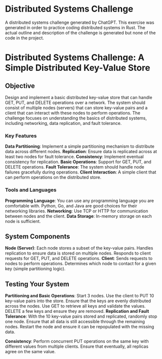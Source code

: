 # Distributed Systems Challenge
A distributed systems challenge generated by ChatGPT. This exercise was generated in order to practice coding distributed systems in Rust.
The actual outline and description of the challenge is generated but none of the code in the project.

# Distributed Systems Challenge: A Simple Distributed Key-Value Store

## Objective
Design and implement a basic distributed key-value store that can handle GET, PUT, and DELETE operations over a network. 
The system should consist of multiple nodes (servers) that can store key-value pairs and a client that can interact with these nodes to perform operations. The challenge focuses on understanding the basics of distributed systems, including networking, data replication, and fault tolerance.

### Key Features
**Data Partitioning**: Implement a simple partitioning mechanism to distribute data across different nodes.
**Replication**: Ensure data is replicated across at least two nodes for fault tolerance.
**Consistency**: Implement eventual consistency for replication.
**Basic Operations**: Support for GET, PUT, and DELETE operations.
**Fault Tolerance**: The system should handle node failures gracefully during operations.
**Client Interaction**: A simple client that can perform operations on the distributed store.

### Tools and Languages
**Programming Language**: You can use any programming language you are comfortable with. Python, Go, and Java are good choices for their networking libraries.
**Networking**: Use TCP or HTTP for communication between nodes and the client.
**Data Storage**: In-memory storage on each node is sufficient.

## System Components
**Node (Server)**:
Each node stores a subset of the key-value pairs.
Handles replication to ensure data is stored on multiple nodes.
Responds to client requests for GET, PUT, and DELETE operations.
**Client**:
Sends requests to nodes to perform operations.
Determines which node to contact for a given key (simple partitioning logic).

## Testing Your System
**Partitioning and Basic Operations**:
Start 3 nodes.
Use the client to PUT 10 key-value pairs into the store.
Ensure that the keys are evenly distributed across the nodes.
Use GET to retrieve all keys and validate the values.
DELETE a few keys and ensure they are removed.
**Replication and Fault Tolerance**:
With the 10 key-value pairs stored and replicated, randomly stop one node.
Ensure that all data is still accessible through the remaining nodes.
Restart the node and ensure it can be repopulated with the missing data.

**Consistency**:
Perform concurrent PUT operations on the same key with different values from multiple clients.
Ensure that eventually, all replicas agree on the same value.
